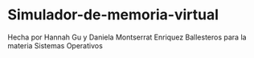 # Simulador-de-memoria-virtual
Hecha por Hannah Gu y Daniela Montserrat Enriquez Ballesteros para la materia Sistemas Operativos 
